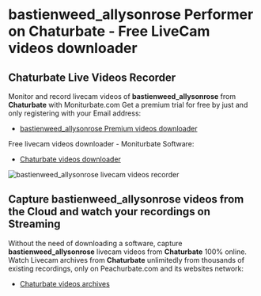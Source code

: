 # bastienweed_allysonrose Performer on Chaturbate - Free LiveCam videos downloader

## Chaturbate Live Videos Recorder

Monitor and record livecam videos of **bastienweed_allysonrose** from **Chaturbate** with Moniturbate.com
Get a premium trial for free by just and only registering with your Email address:
* [bastienweed_allysonrose Premium videos downloader](https://moniturbate.com/request-demo-licence-key.html)

Free livecam videos downloader - Moniturbate Software:
* [Chaturbate videos downloader](https://moniturbate.com/moniturbate-download-software.html)

![bastienweed_allysonrose livecam videos recorder](https://peachurnet.com/templates/moniturbate-software.png)


## Capture bastienweed_allysonrose videos from the Cloud and watch your recordings on Streaming

Without the need of downloading a software, capture **bastienweed_allysonrose** livecam videos from **Chaturbate** 100% online.
Watch Livecam archives from **Chaturbate** unlimitedly from thousands of existing recordings, only on Peachurbate.com and its websites network:
* [Chaturbate videos archives](https://peachurnet.com/)